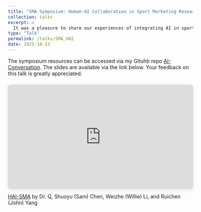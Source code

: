 ```yaml
---
title: "SMA Symposium: Human-AI Collaboration in Sport Marketing Research: Harnessing Practical AI Tools and Applications"
collection: talks
excerpt: >
  It was a pleasure to share our experiences of integrating AI in sport marketing research at SMA 2025 in Phoenix-Glendale. This [symposium](https://www.canva.com/design/DAGx9MB9sYg/-AvljRSDZXO1_yP4ZcYJwQ/view?utm_content=DAGx9MB9sYg&utm_campaign=designshare&utm_medium=link2&utm_source=uniquelinks&utlId=h4d0609387a) is dedicated to advancing AI literacy and applications in sport marketing research. We emphasized important considerations for successful human-AI collaboration, including the need for awareness and articulation of research needs, context engineering, systems thinking, output evaluation.
type: "Talk"
permalink: /talks/SMA_HAI
date: 2025-10-23
---
```


The symposium resources can be accessed via my Gituhb repo [AI-Conversation](https://github.com/TyrealQ/AI-Conversation). The slides are available via the link below. Your feedback on this talk is greatly appreciated.

<div style="position: relative; width: 100%; height: 0; padding-top: 56.2500%;
 padding-bottom: 0; box-shadow: 0 2px 8px 0 rgba(63,69,81,0.16); margin-top: 1.6em; margin-bottom: 0.9em; overflow: hidden;
 border-radius: 8px; will-change: transform;">
  <iframe loading="lazy" style="position: absolute; width: 100%; height: 100%; top: 0; left: 0; border: none; padding: 0;margin: 0;"
    src="https://www.canva.com/design/DAGx9MB9sYg/iHBzqa9FH9a_J8cmHh0J-A/view?embed" allowfullscreen="allowfullscreen" allow="fullscreen">
  </iframe>
</div>
<a href="https:&#x2F;&#x2F;www.canva.com&#x2F;design&#x2F;DAGx9MB9sYg&#x2F;iHBzqa9FH9a_J8cmHh0J-A&#x2F;view?utm_content=DAGx9MB9sYg&amp;utm_campaign=designshare&amp;utm_medium=embeds&amp;utm_source=link" target="_blank" rel="noopener">HAI-SMA</a> by Dr. Q, Shuoyu (Sam) Chen, Weizhe (Willie) Li, and Ruichen (John) Yang
